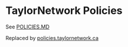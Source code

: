 # TaylorNetwork Policies

See [POLICIES.MD](https://github.com/taylornetwork/policies/blob/main/POLICIES.MD) 

Replaced by [policies.taylornetwork.ca](https://policies.taylornetwork.ca)
